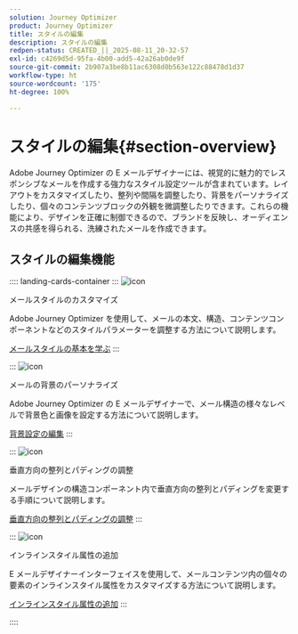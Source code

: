 ```yaml
---
solution: Journey Optimizer
product: Journey Optimizer
title: スタイルの編集
description: スタイルの編集
redpen-status: CREATED_||_2025-08-11_20-32-57
exl-id: c4269d5d-95fa-4b00-add5-42a26ab0de9f
source-git-commit: 2b907a3be8b11ac6308d0b563e122c88478d1d37
workflow-type: ht
source-wordcount: '175'
ht-degree: 100%

---
```


# スタイルの編集{#section-overview}

Adobe Journey Optimizer の E メールデザイナーには、視覚的に魅力的でレスポンシブなメールを作成する強力なスタイル設定ツールが含まれています。レイアウトをカスタマイズしたり、整列や間隔を調整したり、背景をパーソナライズしたり、個々のコンテンツブロックの外観を微調整したりできます。これらの機能により、デザインを正確に制御できるので、ブランドを反映し、オーディエンスの共感を得られる、洗練されたメールを作成できます。

## スタイルの編集機能

:::: landing-cards-container
:::
![icon](https://cdn.experienceleague.adobe.com/icons/circle-play.svg?lang=ja)

メールスタイルのカスタマイズ

Adobe Journey Optimizer を使用して、メールの本文、構造、コンテンツコンポーネントなどのスタイルパラメーターを調整する方法について説明します。

[メールスタイルの基本を学ぶ](../using/email/get-started-email-style.md)
:::

:::
![icon](https://cdn.experienceleague.adobe.com/icons/bullseye.svg)

メールの背景のパーソナライズ

Adobe Journey Optimizer の E メールデザイナーで、メール構造の様々なレベルで背景色と画像を設定する方法について説明します。

[背景設定の編集](../using/email/backgrounds.md)
:::

:::
![icon](https://cdn.experienceleague.adobe.com/icons/list-check.svg?lang=ja)

垂直方向の整列とパディングの調整

メールデザインの構造コンポーネント内で垂直方向の整列とパディングを変更する手順について説明します。

[垂直方向の整列とパディングの調整](../using/email/alignment-and-padding.md)
:::

:::
![icon](https://cdn.experienceleague.adobe.com/icons/code-branch.svg?lang=ja)

インラインスタイル属性の追加

E メールデザイナーインターフェイスを使用して、メールコンテンツ内の個々の要素のインラインスタイル属性をカスタマイズする方法について説明します。

[インラインスタイル属性の追加](../using/email/inline-styling.md)
:::

::::
